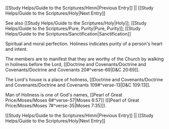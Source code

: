 [[Study Helps/Guide to the Scriptures/Himni|Previous Entry]]  ||  [[Study Helps/Guide to the Scriptures/Holy|Next Entry]]

 See also [[Study Helps/Guide to the Scriptures/Holy|Holy]]; [[Study Helps/Guide to the Scriptures/Pure, Purity|Pure, Purity]]; [[Study Helps/Guide to the Scriptures/Sanctification|Sanctification]]

 Spiritual and moral perfection. Holiness indicates purity of a person's heart and intent.

 The members are to manifest that they are worthy of the Church by walking in holiness before the Lord, [[Doctrine and Covenants/Doctrine and Covenants/Doctrine and Covenants 20#^verse-69|D&C 20:69]].

 The Lord's house is a place of holiness, [[Doctrine and Covenants/Doctrine and Covenants/Doctrine and Covenants 109#^verse-13|D&C 109:13]].

 Man of Holiness is one of God's names, [[Pearl of Great Price/Moses/Moses 6#^verse-57|Moses 6:57]] ([[Pearl of Great Price/Moses/Moses 7#^verse-35|Moses 7:35]]).

[[Study Helps/Guide to the Scriptures/Himni|Previous Entry]]  ||  [[Study Helps/Guide to the Scriptures/Holy|Next Entry]]